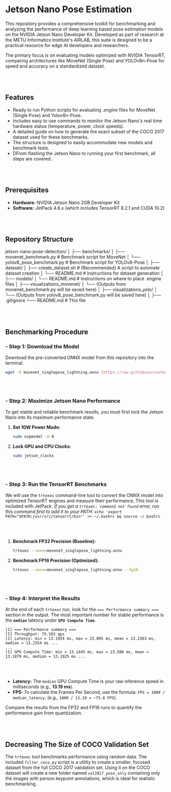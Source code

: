 # Jetson Nano Pose Estimation

This repository provides a comprehensive toolkit for benchmarking and analyzing the performance of deep learning based pose estimation models on the NVIDIA Jetson Nano Developer Kit. Developed as part of research at the METU Informatics Institute's AIRLAB, this suite is designed to be a practical resource for edge AI developers and researchers.

The primary focus is on evaluating models optimized with NVIDIA TensorRT, comparing architectures like MoveNet (Single Pose) and YOLOv8n-Pose for speed and accuracy on a standardized dataset.

<br>

<br>


## Features

* Ready to run Python scripts for evaluating _.engine_ files for MoveNet (Single Pose) and Yolov8n-Pose.
* Includes easy to use commands to monitor the Jetson Nano's real time hardware status (temperature, power, clock speeds).
* A detailed guide on how to generate the exact subset of the COCO 2017 dataset used for these benchmarks.
* The structure is designed to easily accommodate new models and benchmark tests.
* DFrom flashing the Jetson Nano to running your first benchmark, all steps are covered.

<br>
<br>


## Prerequisites

* **Hardware:** NVIDIA Jetson Nano 2GB Developer Kit
* **Software:** JetPack 4.6.x (which includes TensorRT 8.2.1 and CUDA 10.2)

<br>
<br>


## Repository Structure

jetson-nano-pose-detection/
│
├── benchmarks/
│   ├── movenet_benchmark.py        # Benchmark script for MoveNet
│   └── yolov8_pose_benchmark.py    # Benchmark script for YOLOv8-Pose
│
├── dataset/
│   ├── create_dataset.sh           # (Recommended) A script to automate dataset creation
│   └── README.md                   # Instructions for dataset generation
│
├── models/
│   └── README.md                   # Instructions on where to place .engine files
│
├── visualizations_movenet/
│   └── (Outputs from movenet_benchmark.py will be saved here)
│
├── visualizations_yolo/
│   └── (Outputs from yolov8_pose_benchmark.py will be saved here)
│
├── .gitignore
└── README.md                       # This file

<br>
<br>


## Benchmarking Procedure

### - Step 1: Download the Model

Download the pre-converted ONNX model from this repository into the terminal.

```bash
wget -O movenet_singlepose_lightning.onnx [https://raw.githubusercontent.com/emirabayer/movenet-jetson-benchmark/main/movenet_singlepose_lightning.onnx](https://raw.githubusercontent.com/emirabayer/movenet-jetson-benchmark/main/movenet_singlepose_lightning.onnx)
```

<br>

<br>

### - Step 2: Maximize Jetson Nano Performance

To get stable and reliable benchmark results, you must first lock the Jetson Nano into its maximum performance state.

1.  **Set 10W Power Mode:**
    ```bash
    sudo nvpmodel -m 0
    ```

2.  **Lock GPU and CPU Clocks:**
    ```bash
    sudo jetson_clocks
    ```


<br>

<br>

### - Step 3: Run the TensorRT Benchmarks

We will use the `trtexec` command-line tool to convert the ONNX model into optimized TensorRT engines and measure their performance. This tool is included with JetPack.
*If you get a `trtexec: command not found` error, run this command first to add it to your PATH:*
`echo 'export PATH="$PATH:/usr/src/tensorrt/bin"' >> ~/.bashrc && source ~/.bashrc`

<br>
<br>

1. **Benchmark FP32 Precision (Baseline):**
    ```bash
    trtexec --onnx=movenet_singlepose_lightning.onnx
    ```

2.  **Benchmark FP16 Precision (Optimized):**
    ```bash
    trtexec --onnx=movenet_singlepose_lightning.onnx --fp16
    ```

<br>

<br>

### - Step 4: Interpret the Results

At the end of each `trtexec` run, look for the `=== Performance summary ===` section in the output. The most important number for stable performance is the **`median`** latency under **`GPU Compute Time`**.

```
[I] === Performance summary ===
[I] Throughput: 75.583 qps
[I] Latency: min = 13.1934 ms, max = 23.805 ms, mean = 13.2303 ms, median = 13.2354 ms ...
...
[I] GPU Compute Time: min = 13.1445 ms, max = 23.588 ms, mean = 13.1879 ms, median = 13.1925 ms ...
```

<br>
<br>

* **Latency:** The `median` GPU Compute Time is your raw inference speed in milliseconds (e.g., **13.19 ms**).
* **FPS:** To calculate the Frames Per Second, use the formula: `FPS = 1000 / median_latency`. (e.g., `1000 / 13.19 = ~75.8 FPS`).

Compare the results from the FP32 and FP16 runs to quantify the performance gain from quantization.


<br>
<br>

## Decreasing The Size of COCO Validation Set

The `trtexec` tool benchmarks performance using random data. The included `filter_coco.py` script is a utility to create a smaller, focused dataset from the full COCO 2017 validation set.
Using it on the COCO dataset will create a new folder named `val2017_pose_only` containing only the images with person keypoint annotations, which is ideal for realistic benchmarking.


